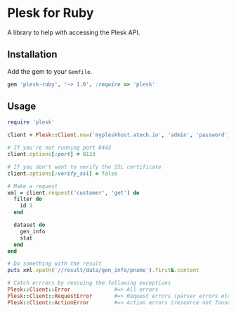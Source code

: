 # Plesk for Ruby

A library to help with accessing the Plesk API.

## Installation

Add the gem to your `Gemfile`.

```ruby
gem 'plesk-ruby', '~> 1.0', :require => 'plesk'
```

## Usage

```ruby
require 'plesk'

client = Plesk::Client.new('mypleskhost.atech.io', 'admin', 'password')

# If you're not running port 8443
client.options[:port] = 8123

# If you don't want to verify the SSL certificate
client.options[:verify_ssl] = false

# Make a request
xml = client.request('customer', 'get') do
  filter do
    id 1
  end

  dataset do
    gen_info
    stat
  end
end

# Do something with the result
puts xml.xpath('//result/data/gen_info/pname').first&.content

# Catch errrors by rescuing the following exceptions
Plesk::Client::Error              #=> All errors
Plesk::Client::RequestError       #=> Request errors (parser errors etc...)
Plesk::Client::ActionError        #=> Action errors (resource not found etc...)
```
